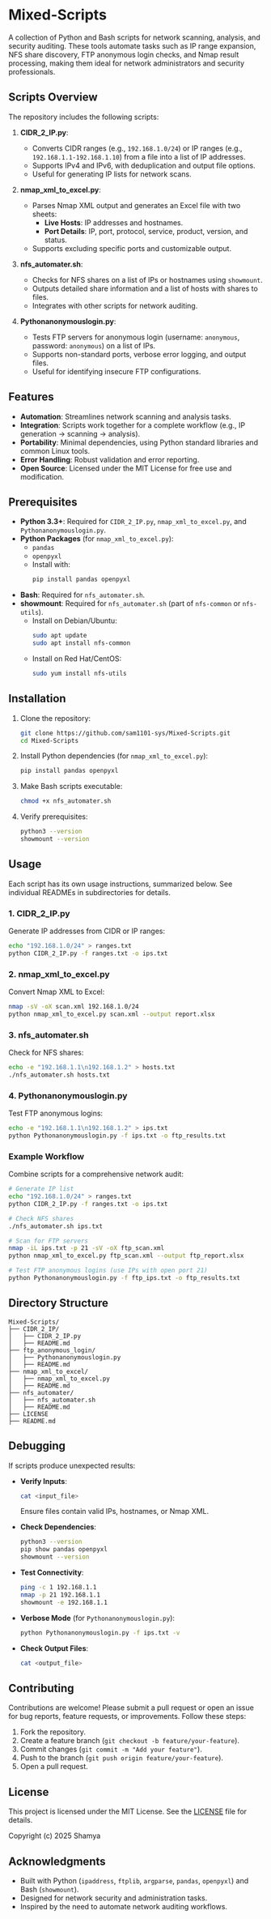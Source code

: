 # Mixed-Scripts

A collection of Python and Bash scripts for network scanning, analysis, and security auditing. These tools automate tasks such as IP range expansion, NFS share discovery, FTP anonymous login checks, and Nmap result processing, making them ideal for network administrators and security professionals.

## Scripts Overview

The repository includes the following scripts:

1. **CIDR_2_IP.py**:
   - Converts CIDR ranges (e.g., `192.168.1.0/24`) or IP ranges (e.g., `192.168.1.1-192.168.1.10`) from a file into a list of IP addresses.
   - Supports IPv4 and IPv6, with deduplication and output file options.
   - Useful for generating IP lists for network scans.

2. **nmap_xml_to_excel.py**:
   - Parses Nmap XML output and generates an Excel file with two sheets:
     - **Live Hosts**: IP addresses and hostnames.
     - **Port Details**: IP, port, protocol, service, product, version, and status.
   - Supports excluding specific ports and customizable output.

3. **nfs_automater.sh**:
   - Checks for NFS shares on a list of IPs or hostnames using `showmount`.
   - Outputs detailed share information and a list of hosts with shares to files.
   - Integrates with other scripts for network auditing.

4. **Pythonanonymouslogin.py**:
   - Tests FTP servers for anonymous login (username: `anonymous`, password: `anonymous`) on a list of IPs.
   - Supports non-standard ports, verbose error logging, and output files.
   - Useful for identifying insecure FTP configurations.

## Features

- **Automation**: Streamlines network scanning and analysis tasks.
- **Integration**: Scripts work together for a complete workflow (e.g., IP generation → scanning → analysis).
- **Portability**: Minimal dependencies, using Python standard libraries and common Linux tools.
- **Error Handling**: Robust validation and error reporting.
- **Open Source**: Licensed under the MIT License for free use and modification.

## Prerequisites

- **Python 3.3+**: Required for `CIDR_2_IP.py`, `nmap_xml_to_excel.py`, and `Pythonanonymouslogin.py`.
- **Python Packages** (for `nmap_xml_to_excel.py`):
  - `pandas`
  - `openpyxl`
  - Install with:
    ```bash
    pip install pandas openpyxl
    ```
- **Bash**: Required for `nfs_automater.sh`.
- **showmount**: Required for `nfs_automater.sh` (part of `nfs-common` or `nfs-utils`).
  - Install on Debian/Ubuntu:
    ```bash
    sudo apt update
    sudo apt install nfs-common
    ```
  - Install on Red Hat/CentOS:
    ```bash
    sudo yum install nfs-utils
    ```

## Installation

1. Clone the repository:

   ```bash
   git clone https://github.com/sam1101-sys/Mixed-Scripts.git
   cd Mixed-Scripts
   ```

2. Install Python dependencies (for `nmap_xml_to_excel.py`):

   ```bash
   pip install pandas openpyxl
   ```

3. Make Bash scripts executable:

   ```bash
   chmod +x nfs_automater.sh
   ```

4. Verify prerequisites:

   ```bash
   python3 --version
   showmount --version
   ```

## Usage

Each script has its own usage instructions, summarized below. See individual READMEs in subdirectories for details.

### 1. CIDR_2_IP.py
Generate IP addresses from CIDR or IP ranges:

```bash
echo "192.168.1.0/24" > ranges.txt
python CIDR_2_IP.py -f ranges.txt -o ips.txt
```

### 2. nmap_xml_to_excel.py
Convert Nmap XML to Excel:

```bash
nmap -sV -oX scan.xml 192.168.1.0/24
python nmap_xml_to_excel.py scan.xml --output report.xlsx
```

### 3. nfs_automater.sh
Check for NFS shares:

```bash
echo -e "192.168.1.1\n192.168.1.2" > hosts.txt
./nfs_automater.sh hosts.txt
```

### 4. Pythonanonymouslogin.py
Test FTP anonymous logins:

```bash
echo -e "192.168.1.1\n192.168.1.2" > ips.txt
python Pythonanonymouslogin.py -f ips.txt -o ftp_results.txt
```

### Example Workflow
Combine scripts for a comprehensive network audit:

```bash
# Generate IP list
echo "192.168.1.0/24" > ranges.txt
python CIDR_2_IP.py -f ranges.txt -o ips.txt

# Check NFS shares
./nfs_automater.sh ips.txt

# Scan for FTP servers
nmap -iL ips.txt -p 21 -sV -oX ftp_scan.xml
python nmap_xml_to_excel.py ftp_scan.xml --output ftp_report.xlsx

# Test FTP anonymous logins (use IPs with open port 21)
python Pythonanonymouslogin.py -f ftp_ips.txt -o ftp_results.txt
```

## Directory Structure

```
Mixed-Scripts/
├── CIDR_2_IP/
│   ├── CIDR_2_IP.py
│   ├── README.md
├── ftp_anonymous_login/
│   ├── Pythonanonymouslogin.py
│   ├── README.md
├── nmap_xml_to_excel/
│   ├── nmap_xml_to_excel.py
│   ├── README.md
├── nfs_automater/
│   ├── nfs_automater.sh
│   ├── README.md
├── LICENSE
├── README.md
```

## Debugging

If scripts produce unexpected results:

- **Verify Inputs**:
  ```bash
  cat <input_file>
  ```
  Ensure files contain valid IPs, hostnames, or Nmap XML.

- **Check Dependencies**:
  ```bash
  python3 --version
  pip show pandas openpyxl
  showmount --version
  ```

- **Test Connectivity**:
  ```bash
  ping -c 1 192.168.1.1
  nmap -p 21 192.168.1.1
  showmount -e 192.168.1.1
  ```

- **Verbose Mode** (for `Pythonanonymouslogin.py`):
  ```bash
  python Pythonanonymouslogin.py -f ips.txt -v
  ```

- **Check Output Files**:
  ```bash
  cat <output_file>
  ```

## Contributing

Contributions are welcome! Please submit a pull request or open an issue for bug reports, feature requests, or improvements. Follow these steps:

1. Fork the repository.
2. Create a feature branch (`git checkout -b feature/your-feature`).
3. Commit changes (`git commit -m "Add your feature"`).
4. Push to the branch (`git push origin feature/your-feature`).
5. Open a pull request.

## License

This project is licensed under the MIT License. See the [LICENSE](LICENSE) file for details.

Copyright (c) 2025 Shamya

## Acknowledgments

- Built with Python (`ipaddress`, `ftplib`, `argparse`, `pandas`, `openpyxl`) and Bash (`showmount`).
- Designed for network security and administration tasks.
- Inspired by the need to automate network auditing workflows.